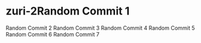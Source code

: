 # zuri-2Random Commit 1
Random Commit 2
Random Commit 3
Random Commit 4
Random Commit 5
Random Commit 6
Random Commit 7
